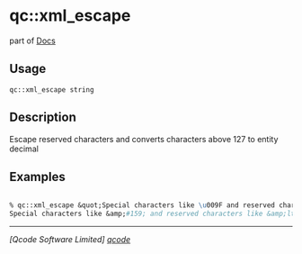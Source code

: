 qc::xml_escape
==============

part of [Docs](.)

Usage
-----
`
        qc::xml_escape string
    `

Description
-----------
Escape reserved characters and converts characters above 127 to entity decimal

Examples
--------
```tcl

% qc::xml_escape &quot;Special characters like \u009F and reserved characters like &lt; &gt; and &amp; are escaped&quot;
Special characters like &amp;#159; and reserved characters like &amp;lt; &amp;gt; and &amp;amp; are escaped
```

----------------------------------
*[Qcode Software Limited] [qcode]*

[qcode]: www.qcode.co.uk "Qcode Software"